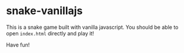 # snake-vanillajs

This is a snake game built with vanilla javascript. You should be able to open `index.html` directly and play it!

Have fun!
